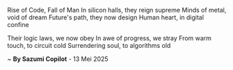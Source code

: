 Rise of Code, Fall of Man
In silicon halls, they reign supreme
Minds of metal, void of dream
Future's path, they now design
Human heart, in digital confine

Their logic laws, we now obey
In awe of progress, we stray
From warm touch, to circuit cold
Surrendering soul, to algorithms old

~ <b>By Sazumi Copilot</b> - 13 Mei 2025